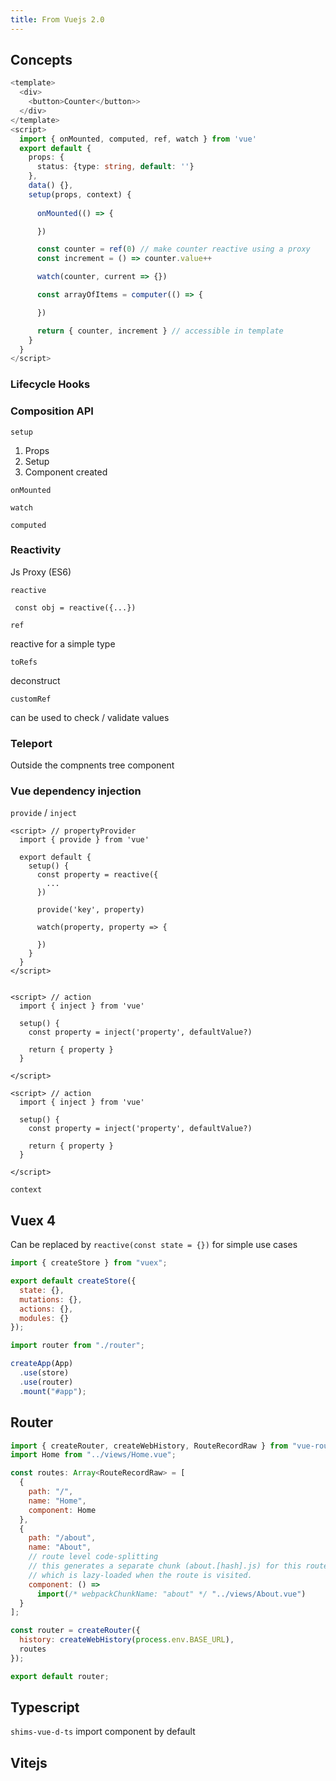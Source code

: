 ```yaml
---
title: From Vuejs 2.0
---
```


## Concepts


```ts
<template>
  <div>
    <button>Counter</button>>
  </div>
</template>  
<script>
  import { onMounted, computed, ref, watch } from 'vue'
  export default {
    props: {
      status: {type: string, default: ''}
    },
    data() {},
    setup(props, context) {
      
      onMounted(() => {

      })

      const counter = ref(0) // make counter reactive using a proxy
      const increment = () => counter.value++

      watch(counter, current => {})

      const arrayOfItems = computer(() => {

      })

      return { counter, increment } // accessible in template
    }
  }
</script>

```

### Lifecycle Hooks


### Composition API

`setup`
1. Props
2. Setup
3. Component created


`onMounted`


`watch`



`computed`

### Reactivity

Js Proxy (ES6)

`reactive`

```vue
 const obj = reactive({...})
```

`ref`

reactive for a simple type

`toRefs`

deconstruct 

`customRef`

can be used to check / validate values


### Teleport

Outside the compnents tree component


### Vue dependency injection

`provide` / `inject`

```vue
<script> // propertyProvider
  import { provide } from 'vue'

  export default {
    setup() {
      const property = reactive({
        ...
      })

      provide('key', property)

      watch(property, property => {

      })
    }
  }
</script>


<script> // action
  import { inject } from 'vue'

  setup() {
    const property = inject('property', defaultValue?)

    return { property }
  }

</script>

<script> // action
  import { inject } from 'vue'

  setup() {
    const property = inject('property', defaultValue?)

    return { property }
  }

</script>

```

`context`

## Vuex 4

Can be replaced by `reactive(const state = {})` for simple use cases

```js
import { createStore } from "vuex";

export default createStore({
  state: {},
  mutations: {},
  actions: {},
  modules: {}
});
```

```js
import router from "./router";

createApp(App)
  .use(store)
  .use(router)
  .mount("#app");

```


## Router

```js
import { createRouter, createWebHistory, RouteRecordRaw } from "vue-router";
import Home from "../views/Home.vue";

const routes: Array<RouteRecordRaw> = [
  {
    path: "/",
    name: "Home",
    component: Home
  },
  {
    path: "/about",
    name: "About",
    // route level code-splitting
    // this generates a separate chunk (about.[hash].js) for this route
    // which is lazy-loaded when the route is visited.
    component: () =>
      import(/* webpackChunkName: "about" */ "../views/About.vue")
  }
];

const router = createRouter({
  history: createWebHistory(process.env.BASE_URL),
  routes
});

export default router;

```


## Typescript

`shims-vue-d-ts` import component by default

## Vitejs

